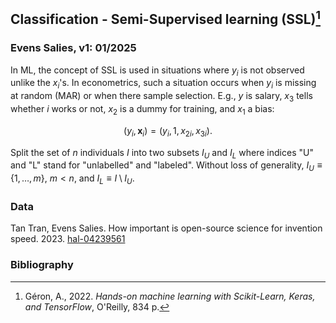 ## Classification - Semi-Supervised learning (SSL)[^1]

### Evens Salies, v1: 01/2025

In ML, the concept of SSL is used in situations where $y_i$ is not observed unlike the $x_i$'s. In econometrics, such a situation occurs when $y_i$ is missing at random (MAR) or when there sample selection. E.g., $y$ is salary, $x_3$ tells whether $i$ works or not, $x_2$ is a dummy for training, and $x_1$ a bias:

```math
(y_i, \mathbf{x}_i) = (y_i, 1, x_{2i}, x_{3i}).
```

Split the set of $n$ individuals $I$ into two subsets $I_U$ and $I_L$ where indices "U"  and "L" stand for "unlabelled" and "labeled". Without loss of generality, $I_U\equiv\lbrace 1,\ldots,m\rbrace$, $m<n$, and $I_L\equiv I\setminus I_U$. 

### Data

Tan Tran, Evens Salies. How important is open-source science for invention speed. 2023. [hal-04239561](https://sciencespo.hal.science/hal-04239561v1)

### Bibliography

[^1]:  Géron, A., 2022. _Hands-on machine learning with Scikit-Learn, Keras, and TensorFlow_, O'Reilly, 834 p.
